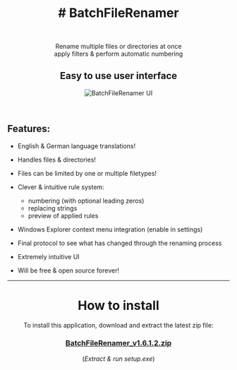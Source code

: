 <h1 align="center"># BatchFileRenamer</h1>
<br>
<p  align="center">Rename multiple files or directories at once<br>apply filters & perform automatic numbering</p>

<h2 align="center">Easy to use user interface</h2>

<p align="center">
  <img src="https://user-images.githubusercontent.com/5656573/122369804-d0aff500-cf5e-11eb-87b9-25adf240ddc9.png" alt="BatchFileRenamer UI"/>
</p>
<br>

## Features:
* English & German language translations!

* Handles files & directories!

* Files can be limited by one or multiple filetypes!

* Clever & intuitive rule system:
  * numbering (with optional leading zeros)
  * replacing strings
  * preview of applied rules

* Windows Explorer context menu integration (enable in settings)

* Final protocol to see what has changed through the renaming process

* Extremely intuitive UI

* Will be free & open source forever!


<hr>


<h1 align="center">How to install</h1>
<p align="center">
To install this application, download and extract the latest zip file:</p>
<h3 align="center"><a href="https://github.com/xcy7e/Batch-FileRenamer/blob/master/BatchFileRenamer_v1.6.1.2.zip">BatchFileRenamer_v1.6.1.2.zip</a></h3>
<p align="center">(<i>Extract & run setup.exe</i>)</p>
<br><br>
